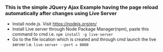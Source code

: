 ### This is the simple JQuery Ajax Example having the page reload automatically after changes using Live Server
* Install node.js. Visit https://nodejs.org/en/
* Install Live server through Node Package Manager(npm), paste this command to cmd i.e. ```npm install -g live-server```
* Go to the file location which is created and through cmd launch the live server i.e. ```live-server --port = 8000```
